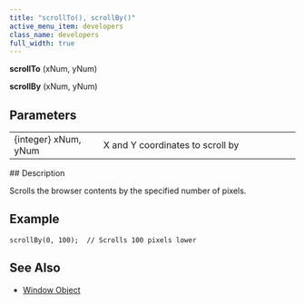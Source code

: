 ```yaml
---
title: "scrollTo(), scrollBy()"
active_menu_item: developers
class_name: developers
full_width: true
---
```



**scrollTo** (xNum, yNum)

**scrollBy** (xNum, yNum)

## Parameters

<table>
<tr>
<td width="193">
{integer} xNum, yNum

</td>
<td width="17">
</td>
<td width="670">
X and Y coordinates to scroll by

</td>
</tr>
</table>
## Description

Scrolls the browser contents by the specified number of pixels.

## Example

    scrollBy(0, 100);  // Scrolls 100 pixels lower
   

## See Also

 - [Window Object](window-object)

